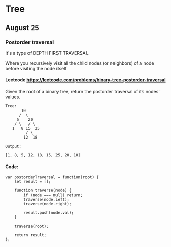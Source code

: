 # Tree

## August 25
### Postorder traversal
It's a type of DEPTH FIRST TRAVERSAL

Where 
	you recursively visit all the child nodes (or neighbors) 
	of a node 
	before visiting the node itself

#### Leetcode https://leetcode.com/problems/binary-tree-postorder-traversal
Given the root of a binary tree, return the postorder traversal of its nodes' values.

```
Tree:
       10
      /  \
     5    20
    / \   / \
   1   8 15  25
		 / \
		12  18

Output:

[1, 8, 5, 12, 18, 15, 25, 20, 10]
```


#### Code:
```
var postorderTraversal = function(root) {
    let result = [];

    function traverse(node) {
        if (node === null) return;
        traverse(node.left);
        traverse(node.right);

        result.push(node.val);
    }

    traverse(root);

    return result;
};
```


